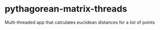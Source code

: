 # pythagorean-matrix-threads
Multi-threaded app that calculates euclidean distances for a list of points

